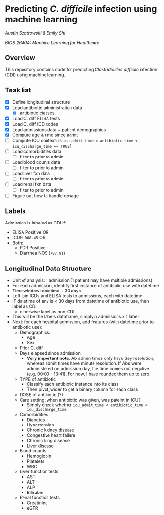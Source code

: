 # Predicting *C. difficile* infection using machine learning
*Austin Szatrowski & Emily Shi*

*BIOS 26404: Machine Learning for Healthcare*

## Overview
This repository contains code for predicting *Clostridioides difficile* infection (CDI) using machine learning. 

## Task list
- [x] Define longitudinal structure
- [x] Load antibiotic administration data
    - [x] antibiotic classes
- [x] Load C. diff ELISA tests
- [x] Load C. diff ICD codes 
- [x] Load admissions data + patient demographics
- [x] Compute age & time since admit
- [ ] Compute ICU context: is `icu_admit_time < antibiotic_time < icu_discharge_time == TRUE`?
- [ ] Load comorbidities data
    - [ ] filter to prior to admin
- [ ] Load blood counts data
    - [ ] filter to prior to admin
- [ ] Load liver fxn data
    - [ ] filter to prior to admin
- [ ] Load renal fxn data
    - [ ] filter to prior to admin
- [ ] Figure out how to handle dosage

## Labels
Admission is labeled as CDI if:
* ELISA Positive OR
* ICD9: `008.45` OR
* Both:
    * PCR Positive 
    * Diarrhea NOS (`787.91`)


##  Longitudinal Data Structure
* Unit of analysis: 1 admission (1 patient may have multiple admissions)
* For each admission, identify first instance of antibiotic use with datetime
* Time window: datetime + 30 days
* Left join ICDs and ELISA tests to admissions, each with datetime
* IF datetime of any is < 30 days from datetime of antibiotic use, then label as CDI
    * otherwise label as non-CDI
* This will be the labels dataframe, simply $n$ admissions x 1 label
* Next: for each hospital admission, add features (with datetime prior to antibiotic use):
    * Demographics:
        * Age 
        * Sex 
    * Prior C. diff 
    * Days elapsed since admission
        * **Very important note:** Ab admin times only have day resolution, whereas admit times have minute resolution. If Abs were administered on admission day, the time comes out negative (e.g. 00:00 - 13:41). For now, I have rounded them up to zero.
    * TYPE of antibiotic
        * Classify each antibiotic instance into its class
        * Then pivot_wider to get a binary column for each class 
    * DOSE of antibiotic (?)
    * Care setting: when antibiotic was given, was pateint in ICU?
        * Simply check whether `icu_admit_time < antibiotic_time < icu_discharge_time`
    * Comorbidities
        * Diabetes
        * Hypertension
        * Chronic kidney disease
        * Congestive heart failure
        * Chronic lung disease
        * Liver disease
    * Blood counts
        * Hemoglobin
        * Platelets
        * WBC
    * Liver function tests
        * AST
        * ALT
        * ALP
        * Bilirubin
    * Renal function tests
        * Creatinine
        * eGFR 